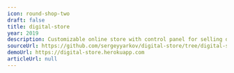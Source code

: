 ```yaml
---
icon: round-shop-two
draft: false
title: digital-store
year: 2019
description: Customizable online store with control panel for selling digital goods
sourceUrl: https://github.com/sergeyyarkov/digital-store/tree/digital-store-docker
demoUrl: https://digital-store.herokuapp.com
articleUrl: null
---
```

